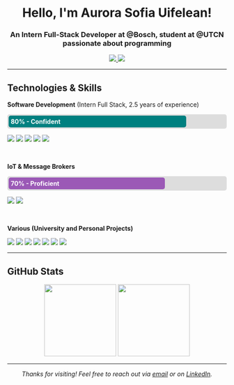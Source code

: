 <h1 align="center">Hello, I'm Aurora Sofia Uifelean!</h1>
<h3 align="center">An Intern Full-Stack Developer at @Bosch, student at @UTCN passionate about programming</h3>

<p align="center">
  <a href="https://www.linkedin.com/in/aurora-sofia-uifelean">
    <img src="https://img.shields.io/badge/-LinkedIn-blue?style=for-the-badge&logo=Linkedin&logoColor=white" />
  </a>
  <a href="mailto:aurora.uifelean@gmail.com">
    <img src="https://img.shields.io/badge/Email-Contact%20Me!-blueviolet?style=for-the-badge" />
  </a>
</p>

---

## Technologies & Skills

<!-- SOFTWARE DEVELOPMENT SECTION -->
<div>
  <p><strong>Software Development</strong> (Intern Full Stack, 2.5 years of experience)</p>
  <!-- Progress Bar -->
  <div style="background-color: #ddd; border-radius: 5px; padding: 3px;">
    <div style="background-color: #008080; width: 80%; padding: 5px; border-radius: 5px;">
      <strong style="color: #fff;">80% - Confident</strong>
    </div>
  </div>
  <!-- Badges -->
  <p>
    <img src="https://img.shields.io/badge/C%23-239120?style=for-the-badge&logo=c-sharp&logoColor=white" />
    <img src="https://img.shields.io/badge/Angular-DD0031?style=for-the-badge&logo=angular&logoColor=white" />
    <img src="https://img.shields.io/badge/Node.js-339933?style=for-the-badge&logo=nodedotjs&logoColor=white" />
    <img src="https://img.shields.io/badge/Docker-2496ED?style=for-the-badge&logo=docker&logoColor=white" />
    <img src="https://img.shields.io/badge/SQL-4479A1?style=for-the-badge&logo=database&logoColor=white" />
  </p>
</div>
<br/>

<!-- IOT & MESSAGE BROKERS SECTION -->
<div>
  <p><strong>IoT & Message Brokers</strong></p>
  <!-- Progress Bar -->
  <div style="background-color: #ddd; border-radius: 5px; padding: 3px;">
    <div style="background-color: #9b59b6; width: 70%; padding: 5px; border-radius: 5px;">
      <strong style="color: #fff;">70% - Proficient</strong>
    </div>
  </div>
  <!-- Badges -->
  <p>
    <img src="https://img.shields.io/badge/MQTT-660066?style=for-the-badge&logo=mqtt&logoColor=white" />
    <img src="https://img.shields.io/badge/RabbitMQ-FF6600?style=for-the-badge&logo=rabbitmq&logoColor=white" />
  </p>
</div>
<br/>

<!-- VARIOUS SECTION -->
<div>
  <p><strong>Various (University and Personal Projects)</strong></p>
  <!-- Badges -->
  <p>
    <img src="https://img.shields.io/badge/Java-ED8B00?style=for-the-badge&logo=java&logoColor=white" />
    <img src="https://img.shields.io/badge/C++-00599C?style=for-the-badge&logo=c%2B%2B&logoColor=white" />
    <img src="https://img.shields.io/badge/C-00599C?style=for-the-badge&logo=c&logoColor=white" />
    <img src="https://img.shields.io/badge/Python-3776AB?style=for-the-badge&logo=python&logoColor=white" />
    <img src="https://img.shields.io/badge/TypeScript-3178C6?style=for-the-badge&logo=typescript&logoColor=white" />
    <img src="https://img.shields.io/badge/Rust-000000?style=for-the-badge&logo=rust&logoColor=white" />
    <img src="https://img.shields.io/badge/MATLAB-0076A8?style=for-the-badge&logo=mathworks&logoColor=white" />
  </p>
</div>

---

## GitHub Stats

<p align="center">
  <img src="https://github-readme-stats.vercel.app/api?username=UifeleanAuroraSofia&show_icons=true&theme=radical" height="165" />
  <img src="https://github-readme-stats.vercel.app/api/top-langs/?username=UifeleanAuroraSofia&layout=compact&theme=radical" height="165" />
</p>

---

<p align="center">
  <em>Thanks for visiting! Feel free to reach out via <a href="mailto:aurora.uifelean@gmail.com">email</a> or on <a href="https://www.linkedin.com/in/aurora-sofia-uifelean">LinkedIn</a>.</em>
</p>
